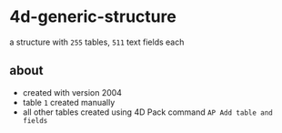# 4d-generic-structure

a structure with `255` tables, `511` text fields each

## about

* created with version 2004
* table `1` created manually
* all other tables created using 4D Pack command `AP Add table and fields`
